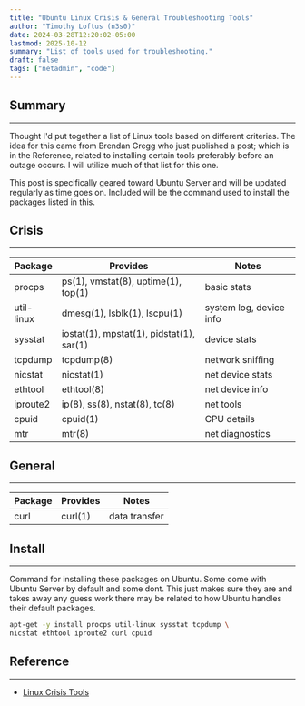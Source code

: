 ```yaml
---
title: "Ubuntu Linux Crisis & General Troubleshooting Tools"
author: "Timothy Loftus (n3s0)"
date: 2024-03-28T12:20:02-05:00
lastmod: 2025-10-12
summary: "List of tools used for troubleshooting."
draft: false
tags: ["netadmin", "code"]
---
```


## Summary
---

Thought I'd put together a list of Linux tools based on different
criterias. The idea for this came from Brendan Gregg who just published
a post; which is in the Reference, related to installing certain tools
preferably before an outage occurs. I will utilize much of that list for
this one.

This post is specifically geared toward Ubuntu Server and will be
updated regularly as time goes on. Included will be the command used to
install the packages listed in this.

## Crisis
---

| Package | Provides | Notes |
|--------|----------|--------|
| procps | ps(1), vmstat(8), uptime(1), top(1) | basic stats |
| util-linux | dmesg(1), lsblk(1), lscpu(1) | system log, device info |
| sysstat | iostat(1), mpstat(1), pidstat(1), sar(1) | device stats |
| tcpdump | tcpdump(8) | network sniffing |
| nicstat | nicstat(1) | net device stats |
| ethtool | ethtool(8) | net device info |
| iproute2 | ip(8), ss(8), nstat(8), tc(8) | net tools |
| cpuid | cpuid(1) | CPU details |
| mtr | mtr(8) | net diagnostics |

## General
---

| Package | Provides | Notes |
|---------|----------|-------|
| curl | curl(1) | data transfer |

## Install
---

Command for installing these packages on Ubuntu. Some come with Ubuntu
Server by default and some dont. This just makes sure they are and takes
away any guess work there may be related to how Ubuntu handles their
default packages.

```bash
apt-get -y install procps util-linux sysstat tcpdump \
nicstat ethtool iproute2 curl cpuid
```

## Reference
---

- [Linux Crisis Tools](https://www.brendangregg.com/blog/2024-03-24/linux-crisis-tools.html)
